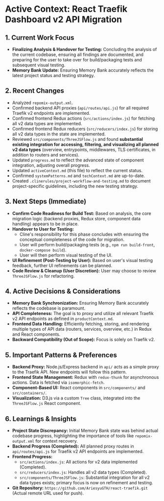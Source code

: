 # Active Context: React Traefik Dashboard v2 API Migration

## 1. Current Work Focus

- **Finalizing Analysis & Handover for Testing:** Concluding the analysis of the current codebase, ensuring all findings are documented, and preparing for the user to take over for build/packaging tests and subsequent visual testing.
- **Memory Bank Update:** Ensuring Memory Bank accurately reflects the latest project status and testing strategy.

## 2. Recent Changes

- Analyzed `repomix-output.xml`.
- Confirmed backend API proxies (`api/routes/api.js`) for all required Traefik v2 endpoints are implemented.
- Confirmed frontend Redux actions (`src/actions/index.js`) for fetching all v2 data types are implemented.
- Confirmed frontend Redux reducers (`src/reducers/index.js`) for storing all v2 data types in the state are implemented.
- Reviewed `src/components/ThreeJSFlow.js` and found **substantial existing integration for accessing, filtering, and visualizing all planned v2 data types** (overview, entrypoints, middlewares, TLS certificates, in addition to routers and services).
- Updated `progress.md` to reflect the advanced state of component integration, adjusting overall progress.
- Updated `activeContext.md` (this file) to reflect the current status.
- Confirmed `systemPatterns.md` and `techContext.md` are up-to-date.
- Created `.clinerules/project-workflow-and-testing.md` to document project-specific guidelines, including the new testing strategy.

## 3. Next Steps (Immediate)

- **Confirm Code Readiness for Build Test:** Based on analysis, the core migration logic (backend proxies, Redux store, component data handling) appears to be in place.
- **Handover to User for Testing:**
    - Cline's responsibility for this phase concludes with ensuring the conceptual completeness of the code for migration.
    - User will perform build/packaging tests (e.g., `npm run build-front`, `docker-compose build`).
    - User will then perform visual testing of the UI.
- **UI Refinement (Post-Testing by User):** Based on user's visual testing feedback, further UI refinements can be planned.
- **Code Review & Cleanup (User Discretion):** User may choose to review `ThreeJSFlow.js` for refactoring.

## 4. Active Decisions & Considerations

- **Memory Bank Synchronization:** Ensuring Memory Bank accurately reflects the codebase is paramount.
- **API Completeness:** The goal is to proxy and utilize all relevant Traefik v2 API endpoints as defined in `productContext.md`.
- **Frontend Data Handling:** Efficiently fetching, storing, and rendering multiple types of API data (routers, services, overview, etc.) in Redux and React components.
- **Backward Compatibility (Out of Scope):** Focus is solely on Traefik v2.

## 5. Important Patterns & Preferences

- **Backend Proxy:** Node.js/Express backend in `api/` acts as a simple proxy to the Traefik API. New endpoints will follow this pattern.
- **Frontend State Management:** Redux with `redux-thunk` for asynchronous actions. Data is fetched via `isomorphic-fetch`.
- **Component-Based UI:** React components in `src/components/` and `src/containers/`.
- **Visualization:** D3.js via a custom `Tree` class, integrated into the `ThreeJSFlow.js` React component.

## 6. Learnings & Insights

- **Project State Discrepancy:** Initial Memory Bank state was behind actual codebase progress, highlighting the importance of tools like `repomix-output.xml` for context recovery.
- **Backend Progress (Completed):** All planned proxy routes in `api/routes/api.js` for Traefik v2 API endpoints are implemented.
- **Frontend Progress:**
    - `src/actions/index.js`: All actions for v2 data implemented (Completed).
    - `src/reducers/index.js`: Handles all v2 data types (Completed).
    - `src/components/ThreeJSFlow.js`: Substantial integration for all v2 data types exists; primary focus is now on refinement and testing.
- **Git Repository:** `https://github.com/AriesyuGTH/react-traefik.git` (Actual remote URL used for push).
